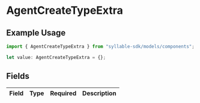 # AgentCreateTypeExtra

## Example Usage

```typescript
import { AgentCreateTypeExtra } from "syllable-sdk/models/components";

let value: AgentCreateTypeExtra = {};
```

## Fields

| Field       | Type        | Required    | Description |
| ----------- | ----------- | ----------- | ----------- |